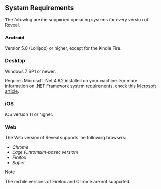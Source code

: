 ## System Requirements

The following are the supported operating systems for every version of
Reveal.

### Android

Version 5.0 (Lollipop) or higher, except for the Kindle Fire.

### Desktop

Windows 7 SP1 or newer.

Requires Microsoft .Net 4.6.2 installed on your machine. For more
information on .NET Framework system requirements, check [this Microsoft article](https://docs.microsoft.com/en-us/dotnet/framework/get-started/system-requirements).

### iOS

iOS version 11 or higher.

### Web

The Web version of Reveal supports the following browsers: 

- *Chrome* 
- *Edge (Chromium-based version)*
- *Firefox* 
- *Safari* 

>[!NOTE]
>The mobile versions of Firefox and Chrome are not supported.
